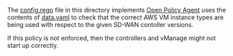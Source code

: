 The [config.rego](./config.rego) file in this directory implements [Open Policy Agent](https://www.openpolicyagent.org/docs/latest/policy-language/) uses the contents of [data.yaml](./data.yaml) to check that the correct AWS VM instance types are being used with respect to the given SD-WAN contoller versions.

If this policy is not enforced, then the controllers and vManage might not start up correctly.